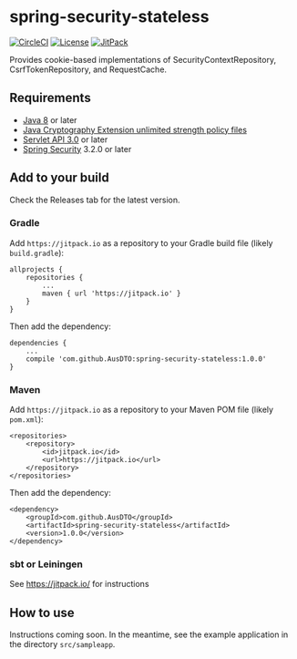 # spring-security-stateless

[![CircleCI](https://img.shields.io/circleci/project/AusDTO/spring-security-stateless.svg?style=flat-square)](https://circleci.com/gh/AusDTO/spring-security-stateless) [![License](https://img.shields.io/github/license/AusDTO/spring-security-stateless.svg?style=flat-square)](https://github.com/AusDTO/spring-security-stateless/blob/master/LICENSE) [![JitPack](https://jitpack.io/v/AusDTO/spring-security-stateless.svg?style=flat-square)](https://jitpack.io/#AusDTO/spring-security-stateless)

Provides cookie-based implementations of SecurityContextRepository, CsrfTokenRepository, and RequestCache.

## Requirements

- [Java 8](http://www.oracle.com/technetwork/java/javase/downloads/jdk8-downloads-2133151.html) or later
- [Java Cryptography Extension unlimited strength policy files](http://www.oracle.com/technetwork/java/javase/downloads/jce8-download-2133166.html)
- [Servlet API 3.0](http://download.oracle.com/otndocs/jcp/servlet-3.0-fr-eval-oth-JSpec/) or later
- [Spring Security](http://projects.spring.io/spring-security/) 3.2.0 or later

## Add to your build

Check the Releases tab for the latest version. 

### Gradle

Add `https://jitpack.io` as a repository to your Gradle build file (likely `build.gradle`):

    allprojects {
        repositories {
            ...
            maven { url 'https://jitpack.io' }
        }
    }

Then add the dependency:

    dependencies {
        ...
        compile 'com.github.AusDTO:spring-security-stateless:1.0.0'
    }

### Maven

Add `https://jitpack.io` as a repository to your Maven POM file (likely `pom.xml`):


    <repositories>
        <repository>
            <id>jitpack.io</id>
            <url>https://jitpack.io</url>
        </repository>
    </repositories>

Then add the dependency:

    <dependency>
        <groupId>com.github.AusDTO</groupId>
        <artifactId>spring-security-stateless</artifactId>
        <version>1.0.0</version>
    </dependency>

### sbt or Leiningen

See <https://jitpack.io/> for instructions

## How to use

Instructions coming soon. In the meantime, see the example application in the directory `src/sampleapp`.
